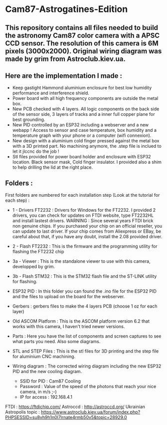 # Cam87-Astrogatines-Edition

## This repository contains all files needed to build the astronomy Cam87 color camera with a APSC CCD sensor. The resolution of this camera is 6M pixels (3000x2000). Original wiring diagram was made by grim from Astroclub.kiev.ua.

## Here are the implementation I made :

- Keep gastight Hammond aluminium enclosure for best low humidity performance and interference shield.
- Power board with all high frequency components are outside the metal box.
- New PCB checked with 4 layers. All logic components on the back side of the sensor side, 3 layers of tracks and a inner full copper plane for best grounding.
- New PID controlled by an ESP32 including a webserver and a new webapp ! Access to sensor and case temperature, box humidity and a temperature graph with your phone or a computer (wifi connexion).
- New design with a aluminium cold finger pressed against the metal box with a 3D printed part. No machining anymore, the .step file is inclued to let it jlccnc do the job !
- Stl files provided for power board holder and enclosure with ESP32 location. Black sensor mask, Cold finger insulator. I provided also a shim to help drilling the lid at the right place.

## Folders :

First folders are numbered for each installation step (Look at the tutorial for each step) : 

- 1 - Drivers FT2232 : Drivers for Windows for the FT2232. I provided 2 drivers, you can check for updates on FTDI website, type FT2232HL and install lastest drivers. WARNING : Since several years FTDI brick non genuine chips. If you purchased your chip on an official reseller, you can update to last driver. If your chip comes from Aliexpress or EBay, be careful about that, if you have any doubt, install the 2.08 provided driver.

- 2 - Flash FT2232 : This is the firmware and the programming utility for flashing the FT2232 chip

- 3a - Viewer : This is the standalone viewer to use with this camera, developped by grim.

- 3b - Flash STM32 : This is the STM32 flash file and the ST-LINK utility for flashing.

- ESP32 PID : In this folder you can found the .ino file for the ESP32 PID and the files to upload on the board for the webserver.

- Gerbers : gerbers files to make the 4 layers PCB (choose 1 oz for each layer)

- Old ASCOM Platform : This is the ASCOM platform version 6.2 that works with this camera, I  haven't tried newer versions.

- Parts : Here you have the list of components and screen captures to see what parts you need. Also some diagrams.

- STL and STEP Files : This is the stl files for 3D printing and the step file for aluminium CNC machining.

- Wiring diagram : The corrected wiring diagram including the new ESP32 PID and the new cooling diagram.


	- SSID for PID : Cam87 Cooling
	- Password : Value of the speed of the photons that reach your nice camera, in m/s ;-)
	- IP for access : 192.168.4.1

FTDI : https://ftdichip.com/
Astroccd : http://astroccd.org/
Ukrainian Astropolis topic : https://www.astroclub.kiev.ua/forum/index.php?PHPSESSID=su8vh9h1n0l7lrnate4rmb50v5&topic=28929.0